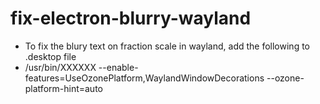 # fix-electron-blurry-wayland

- To fix the blury text on fraction scale in wayland, add the following to .desktop file
- /usr/bin/XXXXXX --enable-features=UseOzonePlatform,WaylandWindowDecorations --ozone-platform-hint=auto
